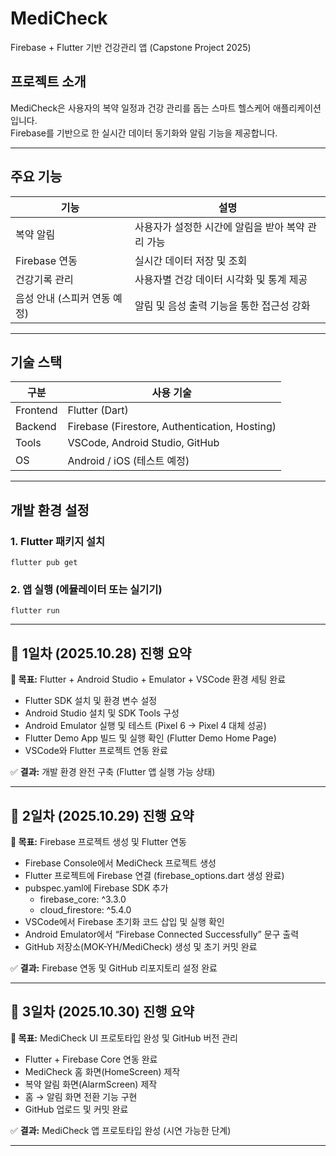 # MediCheck
Firebase + Flutter 기반 건강관리 앱 (Capstone Project 2025)

## 프로젝트 소개
MediCheck은 사용자의 복약 일정과 건강 관리를 돕는 스마트 헬스케어 애플리케이션입니다.  
Firebase를 기반으로 한 실시간 데이터 동기화와 알림 기능을 제공합니다.

---

## 주요 기능
| 기능 | 설명 |
|------|------|
| 복약 알림 | 사용자가 설정한 시간에 알림을 받아 복약 관리 가능 |
| Firebase 연동 | 실시간 데이터 저장 및 조회 |
| 건강기록 관리 | 사용자별 건강 데이터 시각화 및 통계 제공 |
| 음성 안내 (스피커 연동 예정) | 알림 및 음성 출력 기능을 통한 접근성 강화 |

---

## 기술 스택
| 구분 | 사용 기술 |
|------|------------|
| Frontend | Flutter (Dart) |
| Backend | Firebase (Firestore, Authentication, Hosting) |
| Tools | VSCode, Android Studio, GitHub |
| OS | Android / iOS (테스트 예정) |

---

## 개발 환경 설정
### 1. Flutter 패키지 설치
```flutter pub get```

### 2. 앱 실행 (에뮬레이터 또는 실기기)
```flutter run```

---

## 🧩 1일차 (2025.10.28) 진행 요약  
**🎯 목표:** Flutter + Android Studio + Emulator + VSCode 환경 세팅 완료  

- Flutter SDK 설치 및 환경 변수 설정  
- Android Studio 설치 및 SDK Tools 구성  
- Android Emulator 실행 및 테스트 (Pixel 6 → Pixel 4 대체 성공)  
- Flutter Demo App 빌드 및 실행 확인 (Flutter Demo Home Page)  
- VSCode와 Flutter 프로젝트 연동 완료  

✅ **결과:** 개발 환경 완전 구축 (Flutter 앱 실행 가능 상태)  

---

## 🧩 2일차 (2025.10.29) 진행 요약  
**🎯 목표:** Firebase 프로젝트 생성 및 Flutter 연동  

- Firebase Console에서 MediCheck 프로젝트 생성  
- Flutter 프로젝트에 Firebase 연결 (firebase_options.dart 생성 완료)  
- pubspec.yaml에 Firebase SDK 추가  
  - firebase_core: ^3.3.0  
  - cloud_firestore: ^5.4.0  
- VSCode에서 Firebase 초기화 코드 삽입 및 실행 확인  
- Android Emulator에서 “Firebase Connected Successfully” 문구 출력  
- GitHub 저장소(MOK-YH/MediCheck) 생성 및 초기 커밋 완료  

✅ **결과:** Firebase 연동 및 GitHub 리포지토리 설정 완료  

---

## 🧩 3일차 (2025.10.30) 진행 요약  
**🎯 목표:** MediCheck UI 프로토타입 완성 및 GitHub 버전 관리  

- Flutter + Firebase Core 연동 완료  
- MediCheck 홈 화면(HomeScreen) 제작  
- 복약 알림 화면(AlarmScreen) 제작  
- 홈 → 알림 화면 전환 기능 구현  
- GitHub 업로드 및 커밋 완료  

✅ **결과:** MediCheck 앱 프로토타입 완성 (시연 가능한 단계)  

---

